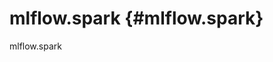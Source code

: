 # mlflow.spark {#mlflow.spark}

<div class="automodule" markdown="1" members="" undoc-members=""
show-inheritance="">

mlflow.spark

</div>
